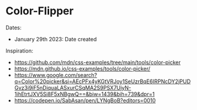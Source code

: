 # Color-Flipper

Dates:
  * January 29th 2023: Date created

Inspiration: 
  - https://github.com/mdn/css-examples/tree/main/tools/color-picker 
  - https://mdn.github.io/css-examples/tools/color-picker/ 
  - https://www.google.com/search?q=Color%20picker&si=AEcPFx4yKGtVRJoy1SeUzrBqE6IRPNcDY2jPUDGvz3i9iF5nDiquaLASxurCSqMA2S9PSX7UiyN-1ihEtrtJXV5Si8F5xNBgwQ==&biw=1439&bih=739&dpr=1 
  - https://codepen.io/SabAsan/pen/LYNgBoB?editors=0010 

